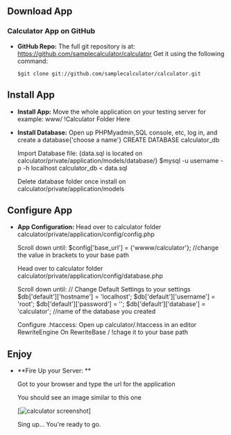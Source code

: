## Download App

### Calculator App on GitHub

*	**GitHub Repo:**
	The full git repository is at: <https://github.com/samplecalculator/calculator>
	Get it using the following command:
		
		$git clone git://github.com/samplecalculator/calculator.git

## Install App

*	**Install App:**
	Move the whole application on your testing server for example:
		www/
			!Calculator Folder Here

*	**Install Database:**
	Open up PHPMyadmin,SQL console, etc, log in, and create a database{'choose a name'}
		CREATE DATABASE calculator_db
	
	Import Database file: {data.sql is located on calculator/private/application/models/database/}
		$mysql -u  username -p -h localhost calculator_db < data.sql
	
	Delete database folder once install on calculator/private/application/models

## Configure App

*	**App Configuration:**
	Head over to calculator folder
		calculator/private/application/config/config.php
	
	Scroll down until:
		$config['base_url']	= {'wwww/calculator'};  //change the value in brackets to your base path
		
	Head over to calculator folder
		calculator/private/application/config/database.php
	
	Scroll down until:
		// Change Default Settings to your settings
		$db['default']['hostname'] = 'localhost'; 
		$db['default']['username'] = 'root';
		$db['default']['password'] = '';
		$db['default']['database'] = 'calculator'; //name of the database you created
	
	Configure .htaccess:
		Open up calculator/.htaccess in an editor
		RewriteEngine On
		RewriteBase /   !chage it to your base path		

## Enjoy

*	**Fire Up your Server: **
	
	Got to your browser and type the url for the application
	
	You should see an image similar to this one
	
	[![calculator screenshot](https://github.com/samplecalculator/resources/images/calculator_default.png)]
	
	Sing up... You're ready to go.